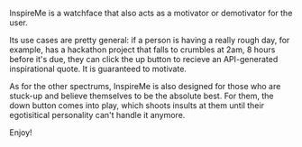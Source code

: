 InspireMe is a watchface that also acts as a motivator or demotivator for the user. 

Its use cases are pretty general: if a person is having a really rough day, for example, has a hackathon project that falls to crumbles at 2am, 8 hours before it's due, they can click the up button to recieve an API-generated inspirational quote. It is guaranteed to motivate.

As for the other spectrums, InspireMe is also designed for those who are stuck-up and believe themselves to be the absolute best. For them, the down button comes into play, which shoots insults at them until their egotisitical personality can't handle it anymore. 

Enjoy!